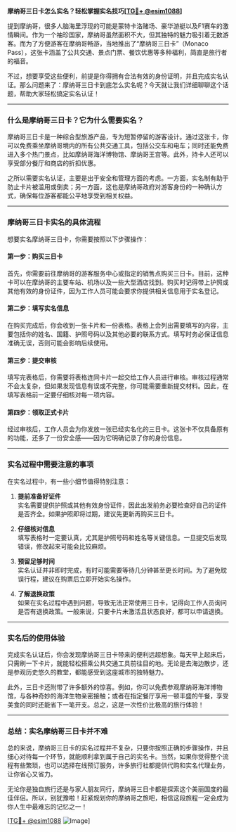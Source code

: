 **摩纳哥三日卡怎么实名？轻松掌握实名技巧[[TG💪+ @esim1088](https://t.me/s/esim1088)]**

提到摩纳哥，很多人脑海里浮现的可能是蒙特卡洛赌场、豪华游艇以及F1赛车的激情瞬间。作为一个袖珍国家，摩纳哥虽然面积不大，但其独特的魅力吸引着无数游客。而为了方便游客在摩纳哥畅游，当地推出了“摩纳哥三日卡”（Monaco Pass），这张卡涵盖了公共交通、景点门票、餐饮优惠等多种福利，简直是旅行者的福音。

不过，想要享受这些便利，前提是你得拥有合法有效的身份证明，并且完成实名认证。那么问题来了：摩纳哥三日卡到底怎么实名呢？今天就让我们详细聊聊这个话题，帮助大家轻松搞定实名认证！

---

### **什么是摩纳哥三日卡？它为什么需要实名？**

摩纳哥三日卡是一种综合型旅游产品，专为短暂停留的游客设计。通过这张卡，你可以免费乘坐摩纳哥境内的所有公共交通工具，包括公交车和电车；同时还能免费进入多个热门景点，比如摩纳哥海洋博物馆、摩纳哥王宫等。此外，持卡人还可以享受部分餐厅和商店的折扣优惠。

之所以需要实名认证，主要是出于安全和管理方面的考虑。一方面，实名制有助于防止卡片被滥用或倒卖；另一方面，这也是摩纳哥政府对游客身份的一种确认方式，确保每位游客都能公平地享受到相关权益。

---

### **摩纳哥三日卡实名的具体流程**

想要实名摩纳哥三日卡，你需要按照以下步骤操作：

#### **第一步：购买三日卡**
首先，你需要前往摩纳哥的游客服务中心或指定的销售点购买三日卡。目前，这种卡可以在摩纳哥的主要车站、机场以及一些大型酒店找到。购买时记得带上护照或其他有效的身份证件，因为工作人员可能会要求你提供相关信息用于实名登记。

#### **第二步：填写实名信息**
在购买完成后，你会收到一张卡片和一份表格。表格上会列出需要填写的内容，主要包括你的姓名、国籍、护照号码以及其他必要的联系方式。填写时务必保证信息准确无误，否则可能会影响后续使用。

#### **第三步：提交审核**
填写完表格后，你需要将表格连同卡片一起交给工作人员进行审核。审核过程通常不会太复杂，但如果发现信息有误或不完整，你可能需要重新提交材料。因此，在填写表格前一定要仔细核对每一项内容。

#### **第四步：领取正式卡片**
经过审核后，工作人员会为你发放一张已经实名化的三日卡。这张卡不仅具备原有的功能，还多了一份安全感——因为它明确记录了你的身份信息。

---

### **实名过程中需要注意的事项**

在实名过程中，有一些小细节值得特别注意：

1. **提前准备好证件**  
   实名需要提供护照或其他有效身份证件，因此出发前务必要检查好自己的证件是否齐全。如果护照即将过期，建议先更新再购买三日卡。

2. **仔细核对信息**  
   填写表格时一定要认真，尤其是护照号码和姓名等关键信息。一旦提交后发现错误，修改起来可能会比较麻烦。

3. **预留足够时间**  
   实名认证并非即时完成，有时可能需要等待几分钟甚至更长时间。为了避免耽误行程，建议在购票后立即开始实名操作。

4. **了解退换政策**  
   如果在实名过程中遇到问题，导致无法正常使用三日卡，记得向工作人员询问是否有退换政策。一般来说，只要卡片未激活且状态良好，都可以申请退换。

---

### **实名后的使用体验**

完成实名认证后，你会发现摩纳哥三日卡带来的便利远超想象。每天早上起床后，只需刷一下卡片，就能轻松搭乘公共交通工具前往目的地。无论是去海边散步，还是参观历史悠久的教堂，都能感受到这座城市的独特魅力。

此外，三日卡还附带了许多额外的惊喜。例如，你可以免费参观摩纳哥海洋博物馆，与各种奇妙的海洋生物亲密接触；或者在指定餐厅享用一顿丰盛的午餐，享受美食的同时还能省下一笔开支。总之，这是一次性价比极高的旅行体验！

---

### **总结：实名摩纳哥三日卡并不难**

总的来说，摩纳哥三日卡的实名过程并不复杂，只要你按照正确的步骤操作，并且细心对待每一个环节，就能顺利拿到属于自己的实名卡。当然，如果你觉得整个流程有些繁琐，也可以选择在线预订服务，许多旅行社都提供代购和实名代理业务，让你省心又省力。

无论你是独自旅行还是与家人朋友同行，摩纳哥三日卡都是探索这个美丽国度的最佳伴侣。所以，别犹豫啦！赶紧规划你的摩纳哥之旅吧，相信这段旅程一定会成为你人生中最难忘的记忆之一！

[[TG💪+ @esim1088](https://t.me/s/esim1088) ![Image](https://i.postimg.cc/4NQfJmqS/Snipaste-2025-05-13-00-14-12.png)]